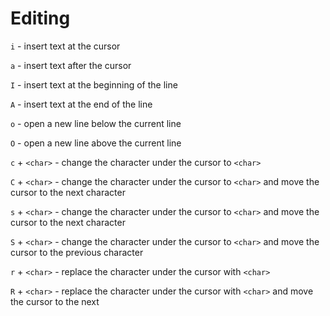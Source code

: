 # Editing

`i` - insert text at the cursor

`a` - insert text after the cursor

`I` - insert text at the beginning of the line

`A` - insert text at the end of the line

`o` - open a new line below the current line

`O` - open a new line above the current line

`c` + `<char>` - change the character under the cursor to `<char>`

`C` + `<char>` - change the character under the cursor to `<char>` and move the cursor to the next character

`s` + `<char>` - change the character under the cursor to `<char>` and move the cursor to the next character

`S` + `<char>` - change the character under the cursor to `<char>` and move the cursor to the previous character

`r` + `<char>` - replace the character under the cursor with `<char>`

`R` + `<char>` - replace the character under the cursor with `<char>` and move the cursor to the next
